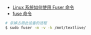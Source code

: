 - [Linux 系统如何使用 Fuser 命令](https://www.4spaces.org/how-to-use-the-linux-fuser-command/)
- [fuse 命令](https://man.linuxde.net/fuser)

```bash
# 杀掉占用此设备的进程
$ sudo fuser -m -v -k /mnt/textlive/
```
